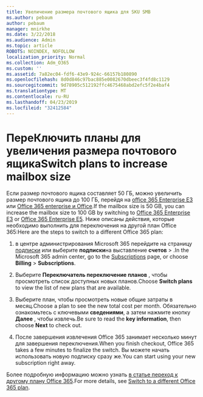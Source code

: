 ```yaml
---
title: Увеличение размера почтового ящика для SKU SMB
ms.author: pebaum
author: pebaum
manager: mnirkhe
ms.date: 3/22/2018
ms.audience: Admin
ms.topic: article
ROBOTS: NOINDEX, NOFOLLOW
localization_priority: Normal
ms.collection: Adm_O365
ms.custom: ''
ms.assetid: 7a82ec04-fdf6-43e9-924c-66157b180890
ms.openlocfilehash: 8d0d846c97bac885e0082670dbeec3f4fd8c1129
ms.sourcegitcommit: 9d78905c512192ffc4675468abd2efc5f2e4baf4
ms.translationtype: MT
ms.contentlocale: ru-RU
ms.lasthandoff: 04/23/2019
ms.locfileid: "32412584"
---
```

# <a name="switch-plans-to-increase-mailbox-size"></a><span data-ttu-id="c2dd2-102">ПереКлючить планы для увеличения размера почтового ящика</span><span class="sxs-lookup"><span data-stu-id="c2dd2-102">Switch plans to increase mailbox size</span></span>

<span data-ttu-id="c2dd2-103">Если размер почтового ящика составляет 50 ГБ, можно увеличить размер почтового ящика до 100 ГБ, перейдя на [office 365 Enterprise E3](https://products.office.com/business/office-365-enterprise-e3-business-software) или [Office 365 enterprise и Office](https://products.office.com/business/office-365-enterprise-e5-business-software).</span><span class="sxs-lookup"><span data-stu-id="c2dd2-103">If the mailbox size is 50 GB, you can increase the mailbox size to 100 GB by switching to [Office 365 Enterprise E3](https://products.office.com/business/office-365-enterprise-e3-business-software) or [Office 365 Enterprise E5](https://products.office.com/business/office-365-enterprise-e5-business-software).</span></span> <span data-ttu-id="c2dd2-104">Ниже описаны действия, которые необходимо выполнить для переключения на другой план Office 365:</span><span class="sxs-lookup"><span data-stu-id="c2dd2-104">Here are the steps to switch to a different Office 365 plan:</span></span>
  
1. <span data-ttu-id="c2dd2-105">в центре администрирования Microsoft 365 перейдите на страницу [подписки](https://go.microsoft.com/fwlink/p/?linkid=842054) или выберите **подписки**на выставление **счетов** \> .</span><span class="sxs-lookup"><span data-stu-id="c2dd2-105">In the Microsoft 365 admin center, go to the [Subscriptions](https://go.microsoft.com/fwlink/p/?linkid=842054) page, or choose **Billing** \> **Subscriptions**.</span></span>
    
2. <span data-ttu-id="c2dd2-106">Выберите **Переключатель переключение планов** , чтобы просмотреть список доступных новых планов.</span><span class="sxs-lookup"><span data-stu-id="c2dd2-106">Choose **Switch plans** to view the list of new plans that are available.</span></span> 
    
3. <span data-ttu-id="c2dd2-107">Выберите план, чтобы просмотреть новые общие затраты в месяц.</span><span class="sxs-lookup"><span data-stu-id="c2dd2-107">Choose a plan to see the new total cost per month.</span></span> <span data-ttu-id="c2dd2-108">Обязательно ознакомьтесь с ключевыми **сведениями**, а затем нажмите кнопку **Далее** , чтобы извлечь.</span><span class="sxs-lookup"><span data-stu-id="c2dd2-108">Be sure to read the **key information**, then choose **Next** to check out.</span></span> 
    
4. <span data-ttu-id="c2dd2-109">После завершения извлечения Office 365 занимает несколько минут для завершения переключения.</span><span class="sxs-lookup"><span data-stu-id="c2dd2-109">When you finish checkout, Office 365 takes a few minutes to finalize the switch.</span></span> <span data-ttu-id="c2dd2-110">Вы можете начать использовать новую подписку сразу же.</span><span class="sxs-lookup"><span data-stu-id="c2dd2-110">You can start using your new subscription right away.</span></span>
    
<span data-ttu-id="c2dd2-111">Более подробную информацию можно узнать [в статье переход к другому плану Office 365](https://support.office.com/article/73318661-8f33-478b-bcc7-fb8d69dbb22a).</span><span class="sxs-lookup"><span data-stu-id="c2dd2-111">For more details, see [Switch to a different Office 365 plan](https://support.office.com/article/73318661-8f33-478b-bcc7-fb8d69dbb22a).</span></span>
  

